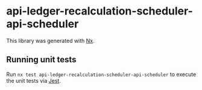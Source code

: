 # api-ledger-recalculation-scheduler-api-scheduler

This library was generated with [Nx](https://nx.dev).

## Running unit tests

Run `nx test api-ledger-recalculation-scheduler-api-scheduler` to execute the unit tests via [Jest](https://jestjs.io).
